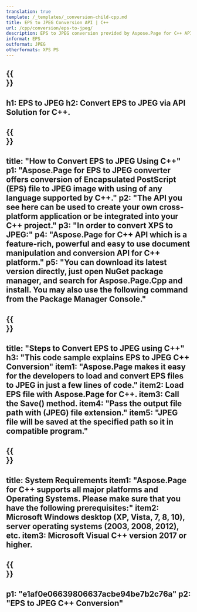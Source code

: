 ```yaml
---
translation: true
template: /_templates/_conversion-child-cpp.md
title: EPS to JPEG Conversion API | C++
url: /cpp/conversion/eps-to-jpeg/ 
description: EPS to JPEG conversion provided by Aspose.Page for C++ API solution. Works in C++ Runtime Environment for Windows 32 bit, Windows 64 bit, and Linux 64 bit.
informat: EPS
outformat: JPEG
otherformats: XPS PS
---
```


{{<section banner>}}
---
h1: EPS to JPEG
h2: Convert EPS to JPEG via API Solution for C++.
---

{{<section overview>}}
---
title: "How to Convert EPS to JPEG Using C++"
p1: "Aspose.Page for EPS to JPEG converter offers conversion of Encapsulated PostScript (EPS) file to JPEG image with using of any language supported by C++."
p2: "The API you see here can be used to create your own cross-platform application or be integrated into your C++ project."
p3: "In order to convert XPS to JPEG:"
p4: "Aspose.Page for C++ API which is a feature-rich, powerful and easy to use document manipulation and conversion API for C++ platform."
p5: "You can download its latest version directly, just open NuGet package manager, and search for Aspose.Page.Cpp and install. You may also use the following command from the Package Manager Console."
---

{{<section feature1>}}
---
title: "Steps to Convert EPS to JPEG using C++"
h3: "This code sample explains EPS to JPEG C++ Conversion"
item1: "Aspose.Page makes it easy for the developers to load and convert EPS files to JPEG in just a few lines of code."
item2: Load EPS file with Aspose.Page for C++.
item3: Call the Save() method.
item4: "Pass the output file path with (JPEG) file extension."
item5: "JPEG file will be saved at the specified path so it in compatible program."
---

{{<section feature2>}}
---
title: System Requirements
item1: "Aspose.Page for C++ supports all major platforms and Operating Systems. Please make sure that you have the following prerequisites:"
item2: Microsoft Windows desktop (XP, Vista, 7, 8, 10), server operating systems (2003, 2008, 2012), etc.
item3: Microsoft Visual C++ version 2017 or higher.
---

{{<section gist>}}
---
p1: "e1af0e06639806637acbe94be7b2c76a"
p2: "EPS to JPEG C++ Conversion"
---
